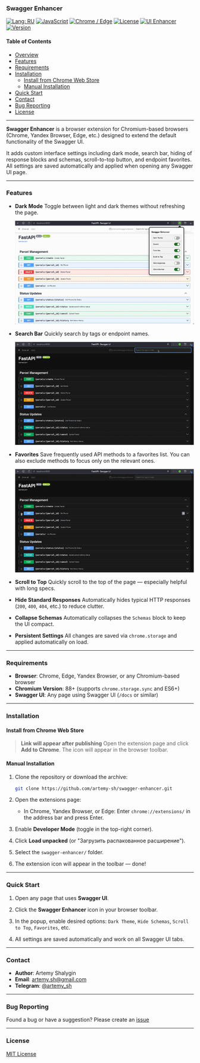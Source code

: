 ### Swagger Enhancer

[![Lang: RU](https://img.shields.io/badge/lang-RU-blue)](README_RU.md)
[![JavaScript](https://img.shields.io/badge/javascript-ES6%2B-blue)](#зависимости-для-запуска)
[![Chrome / Edge](https://img.shields.io/badge/platform-Chrome%20%7C%20Edge-blue)](#установка)
[![License](https://img.shields.io/badge/license-MIT-green)](LICENSE)
[![UI Enhancer](https://img.shields.io/badge/type-Swagger%20UI%20enhancer-orange)](#описание)
[![Version](https://img.shields.io/badge/version-0.5.0-lightgrey)](#история-версий)

#### Table of Contents

* [Overview](#overview)
* [Features](#features)
* [Requirements](#requirements)
* [Installation](#installation)
  * [Install from Chrome Web Store](#install-from-chrome-web-store)
  * [Manual Installation](#manual-installation)
* [Quick Start](#quick-start)
* [Contact](#contact)
* [Bug Reporting](#bug-reporting)
* [License](#license)

---

**Swagger Enhancer** is a browser extension for Chromium-based browsers (Chrome, Yandex Browser, Edge, etc.) designed to extend the default functionality of the Swagger UI.

It adds custom interface settings including dark mode, search bar, hiding of response blocks and schemas, scroll-to-top button, and endpoint favorites. All settings are saved automatically and applied when opening any Swagger UI page.

---

### Features

* **Dark Mode**
  Toggle between light and dark themes without refreshing the page.

  ![Demo](docs/dark_theme.gif)

* **Search Bar**
  Quickly search by tags or endpoint names.

  ![Demo](docs/search.gif)

* **Favorites**
  Save frequently used API methods to a favorites list.
  You can also exclude methods to focus only on the relevant ones.

  ![Demo](docs/favorites.gif)

* **Scroll to Top**
  Quickly scroll to the top of the page — especially helpful with long specs.

* **Hide Standard Responses**
  Automatically hides typical HTTP responses (`200`, `400`, `404`, etc.) to reduce clutter.

* **Collapse Schemas**
  Automatically collapses the `Schemas` block to keep the UI compact.

* **Persistent Settings**
  All changes are saved via `chrome.storage` and applied automatically on load.

---

### Requirements

* **Browser**: Chrome, Edge, Yandex Browser, or any Chromium-based browser
* **Chromium Version**: 88+ (supports `chrome.storage.sync` and ES6+)
* **Swagger UI**: Any page using Swagger UI (`/docs` or similar)

---

### Installation

#### Install from Chrome Web Store

> **Link will appear after publishing**
> Open the extension page and click **Add to Chrome**.
> The icon will appear in the browser toolbar.

#### Manual Installation

1. Clone the repository or download the archive:

   ```bash
   git clone https://github.com/artemy-sh/swagger-enhancer.git
   ```

2. Open the extensions page:

   * In Chrome, Yandex Browser, or Edge:
     Enter `chrome://extensions/` in the address bar and press Enter.

3. Enable **Developer Mode** (toggle in the top-right corner).

4. Click **Load unpacked** (or "Загрузить распакованное расширение").

5. Select the `swagger-enhancer/` folder.

6. The extension icon will appear in the toolbar — done!

---

### Quick Start

1. Open any page that uses **Swagger UI**.

2. Click the **Swagger Enhancer** icon in your browser toolbar.

3. In the popup, enable desired options:
   `Dark Theme`, `Hide Schemas`, `Scroll to Top`, `Favorites`, etc.

4. All settings are saved automatically and work on all Swagger UI tabs.

---

### Contact

* **Author**: Artemy Shalygin
* **Email**: [artemy.sh@gmail.com](mailto:artemy.sh@gmail.com)
* **Telegram**: [@artemy\_sh](https://t.me/artemy_sh)

---

### Bug Reporting

Found a bug or have a suggestion? Please create an [issue](https://github.com/artemy-sh/swagger-enhancer/issues)

---

### License

[MIT License](/LICENSE)
